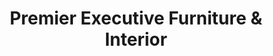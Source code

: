 ---
title: "Premier Executive Furniture & Interior"
url: /karachi/premier-executive-furniture-und-interior/
shop: Möbel
---